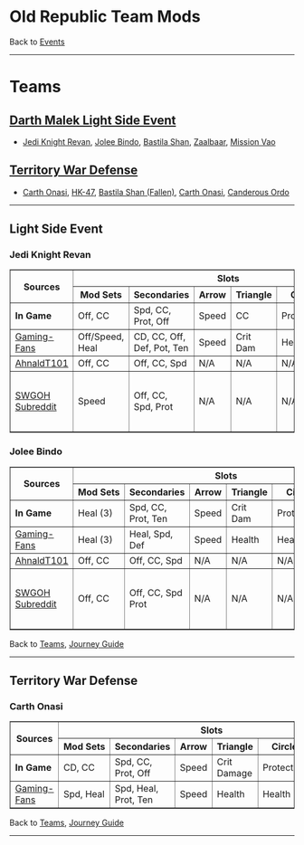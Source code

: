 # Old Republic Team Mods

Back to [Events](../README.md)

---

# Teams

## [Darth Malek Light Side Event](#light-side-event)
  - [Jedi Knight Revan](#jedi-knight-revan), [Jolee Bindo](#jolee-bindo),
    [Bastila Shan](#bastila-shan), [Zaalbaar](#zaalbaar), 
    [Mission Vao](#mission-vao)

## [Territory War Defense](#territory-war-defense)
  - [Carth Onasi](#carth-onasi), [HK-47](#hk-47),
    [Bastila Shan (Fallen)](#bastila-shan-fallen),
    [Carth Onasi](#carth-onasi), [Canderous Ordo](#canderous-ordo)

---

## Light Side Event

### Jedi Knight Revan

<table border=1>
  <thead>
    <tr>
      <th rowspan=2> Sources </th>
      <th colspan=6> Slots </th>
     </tr>
    <tr>
      <th style="white-space:nowrap;"> Mod Sets </th>
      <th> Secondaries</th>
      <th> Arrow </th>
      <th> Triangle </th>
      <th> Circle </th>
      <th> Plus </th>
      <th> Notes </th>
     </tr>
    </thead>
    <tbody>
      <tr>
        <td> <b>In Game</b> </td>
        <td> Off, CC </td>
        <td> Spd, CC, Prot, Off </td>
        <td> Speed </td>
        <td> CC </td>
        <td> Protection </td>
        <td> Protection </td>
        <td></td>
       </tr>
      <tr>
        <td> <a href="https://gaming-fans.com/star-wars-goh/mods/">Gaming-Fans</a></td>
        <td> Off/Speed, Heal </td>
        <td> CD, CC, Off, Def, Pot, Ten </td>
        <td> Speed </td>
        <td> Crit Dam </td>
        <td> Health </td>
        <td> Heal/Off </td>
        <td></td>
       </tr>
      <tr>
        <td> <a href="https://www.youtube.com/watch?v=pkUY4m52d0A&ab_channel=AhnaldT101">AhnaldT101</a></td>
        <td> Off, CC </td>
        <td> Off, CC, Spd </td>
        <td> N/A </td>
        <td> N/A </td>
        <td> N/A </td>
        <td> N/A </td>
        <td></td>
       </tr>
      <tr>
        <td> <a href="https://www.reddit.com/r/SWGalaxyOfHeroes/comments/djno38/a_very_low_gear_guide_to_the_light_side_malak/">SWGOH Subreddit</a></td>
        <td> Speed </td>
        <td> Off, CC, Spd, Prot </td>
        <td> N/A </td>
        <td> N/A </td>
        <td> N/A </td>
        <td> N/A </td>
        <td> Avoid health; Second highest Off </td>
       </tr>
  </tbody>
</table>

### Jolee Bindo

<table border=1>
  <thead>
    <tr>
      <th rowspan=2> Sources </th>
      <th colspan=6> Slots </th>
     </tr>
    <tr>
      <th style="white-space:nowrap;"> Mod Sets </th>
      <th> Secondaries</th>
      <th> Arrow </th>
      <th> Triangle </th>
      <th> Circle </th>
      <th> Plus </th>
      <th> Notes </th>
     </tr>
    </thead>
    <tbody>
      <tr>
        <td> <b>In Game</b> </td>
        <td> Heal (3) </td>
        <td> Spd, CC, Prot, Ten </td>
        <td> Speed </td>
        <td> Crit Dam </td>
        <td> Protection </td>
        <td> Protection </td>
        <td></td>
       </tr>
      <tr>
        <td> <a href="https://gaming-fans.com/star-wars-goh/mods/">Gaming-Fans</a></td>
        <td> Heal (3) </td>
        <td> Heal, Spd, Def </td>
        <td> Speed </td>
        <td> Health </td>
        <td> Health </td>
        <td> Health </td>
        <td></td>
       </tr>
      <tr>
        <td> <a href="https://www.youtube.com/watch?v=pkUY4m52d0A&ab_channel=AhnaldT101">AhnaldT101</a></td>
        <td> Off, CC </td>
        <td> Off, CC, Spd </td>
        <td> N/A </td>
        <td> N/A </td>
        <td> N/A </td>
        <td> N/A </td>
        <td></td>
       </tr>
      <tr>
        <td> <a href="https://www.reddit.com/r/SWGalaxyOfHeroes/comments/djno38/a_very_low_gear_guide_to_the_light_side_malak/">SWGOH Subreddit</a></td>
        <td> Off, CC </td>
        <td> Off, CC, Spd Prot </td>
        <td> N/A </td>
        <td> N/A </td>
        <td> N/A </td>
        <td> N/A </td>
        <td> Avoid health; Second highest Off </td>
       </tr>
  </tbody>
</table>

Back to [Teams](#teams),
[Journey Guide](../Events/Journeys.md#solo-journeys)

---

## Territory War Defense

### Carth Onasi

<table border=1>
  <thead>
    <tr>
      <th rowspan=2> Sources </th>
      <th colspan=6> Slots </th>
     </tr>
    <tr>
      <th style="white-space:nowrap;"> Mod Sets </th>
      <th> Secondaries</th>
      <th> Arrow </th>
      <th> Triangle </th>
      <th> Circle </th>
      <th> Plus </th>
     </tr>
    </thead>
    <tbody>
      <tr>
        <td> <b>In Game</b> </td>
        <td> CD, CC </td>
        <td> Spd, CC, Prot, Off </td>
        <td> Speed </td>
        <td> Crit Damage </td>
        <td> Protection </td>
        <td> Protection </td>
       </tr>
      <tr>
        <td> <a href="https://gaming-fans.com/star-wars-goh/mods/">Gaming-Fans</a></td>
        <td> Spd, Heal </td>
        <td> Spd, Heal, Prot, Ten </td>
        <td> Speed </td>
        <td> Health </td>
        <td> Health </td>
        <td> Health </td>
       </tr>
  </tbody>
</table>

Back to [Teams](#teams),
[Journey Guide](../Events/Journeys.md#solo-journeys)

---

[//]: # (## Counters)

[//]: # (-- Ewoks)
